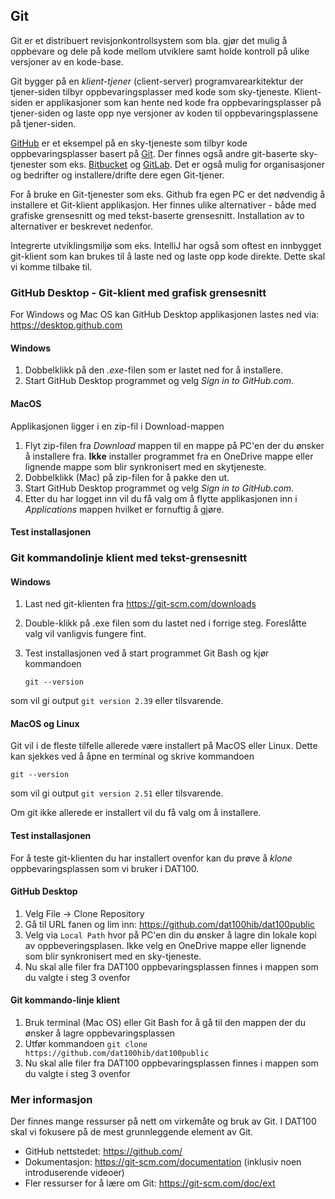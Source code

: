 ## Git

Git er et distribuert revisjonkontrollsystem som bla. gjør det mulig å oppbevare og dele på kode mellom utviklere samt holde kontroll på ulike versjoner av en kode-base.

Git bygger på en *klient-tjener* (client-server) programvarearkitektur der tjener-siden tilbyr oppbevaringsplasser med kode som sky-tjeneste. Klient-siden er applikasjoner som kan hente ned kode fra oppbevaringsplasser på tjener-siden og laste opp nye versjoner av koden til oppbevaringsplassene på tjener-siden. 

[GitHub](https://github.com) er et eksempel på en sky-tjeneste som tilbyr kode oppbevaringsplasser basert på [Git](https://git-scm.com). Der finnes også andre git-baserte sky-tjenester som eks. [Bitbucket](https://bitbucket.org) og [GitLab](https://about.gitlab.com). Det er også mulig for organisasjoner og bedrifter og installere/drifte dere egen Git-tjener.

For å bruke en Git-tjenester som eks. Github fra egen PC er det nødvendig å installere et Git-klient applikasjon. Her finnes ulike alternativer - både med grafiske grensesnitt og med tekst-baserte grensesnitt. Installation av to alternativer er beskrevet nedenfor.

Integrerte utviklingsmiljø som eks. IntelliJ har også som oftest en innbygget git-klient som kan brukes til å laste ned og laste opp kode direkte. Dette skal vi komme tilbake til.

### GitHub Desktop - Git-klient med grafisk grensesnitt

For Windows og Mac OS kan GitHub Desktop applikasjonen lastes ned via: https://desktop.github.com

#### Windows

1. Dobbelklikk på den *.exe*-filen som er lastet ned for å installere.
2. Start GitHub Desktop programmet og velg *Sign in to GitHub.com*. 

#### MacOS

Applikasjonen ligger i en zip-fil i Download-mappen

1. Flyt zip-filen fra *Download* mappen til en mappe på PC'en der du ønsker å installere fra. **Ikke** installer programmet fra en OneDrive mappe eller lignende mappe som blir synkronisert med en skytjeneste.
2. Dobbelklikk (Mac) på zip-filen for å pakke den ut. 
3. Start GitHub Desktop programmet og velg *Sign in to GitHub.com*. 
4. Etter du har logget inn vil du få valg om å flytte applikasjonen inn i *Applications* mappen hvilket er fornuftig å gjøre.

#### Test installasjonen

### Git kommandolinje klient med tekst-grensesnitt

#### Windows

1. Last ned git-klienten fra https://git-scm.com/downloads

2. Double-klikk på .exe filen som du lastet ned i forrige steg. Foreslåtte valg vil vanligvis fungere fint.

3. Test installasjonen ved å start programmet Git Bash og kjør kommandoen

   `git --version`

  som vil gi output `git version 2.39` eller tilsvarende.

#### MacOS og Linux

Git vil i de fleste tilfelle allerede være installert på MacOS eller Linux. Dette kan sjekkes ved å åpne en terminal og skrive kommandoen

`git --version`

som vil gi output `git version 2.51` eller tilsvarende.

Om git ikke allerede er installert vil du få valg om å installere.

#### Test installasjonen

For å teste git-klienten du har installert ovenfor kan du prøve å *klone* oppbevaringsplassen som vi bruker i DAT100.

#### GitHub Desktop

1. Velg File -> Clone Repository
2. Gå til URL fanen og lim inn: https://github.com/dat100hib/dat100public
3. Velg via `Local Path` hvor på PC'en din du ønsker å lagre din lokale kopi av oppbeveringsplasen. Ikke velg en OneDrive mappe eller lignende som blir synkronisert med en sky-tjeneste.
4. Nu skal alle filer fra DAT100 oppbevaringsplassen finnes i mappen som du valgte i steg 3 ovenfor

#### Git kommando-linje klient

1. Bruk terminal (Mac OS) eller Git Bash for å gå til den mappen der du ønsker å lagre oppbevaringsplassen
2. Utfør kommandoen `git clone https://github.com/dat100hib/dat100public`
3. Nu skal alle filer fra DAT100 oppbevaringsplassen finnes i mappen som du valgte i steg 3 ovenfor

### Mer informasjon

Der finnes mange ressurser på nett om virkemåte og bruk av Git. I DAT100 skal vi fokusere på de mest grunnleggende element av Git. 

- GitHub nettstedet: <https://github.com/>
- Dokumentasjon: <https://git-scm.com/documentation> (inklusiv noen introduserende videoer)
- Fler ressurser for å lære om Git: https://git-scm.com/doc/ext




